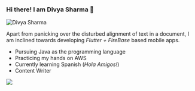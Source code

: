 ### Hi there! I am Divya Sharma 👋

<!--
**divya2399/divya2399** is a ✨ _special_ ✨ repository because its `README.md` (this file) appears on your GitHub profile.
-->
![Divya Sharma](https://user-images.githubusercontent.com/53622635/88175606-b3d24b00-cc43-11ea-8e3b-a246808bf0aa.png)

Apart from panicking over the disturbed alignment of text in a document, I am inclined towards developing *Flutter + FireBase* based mobile apps. 

- Pursuing Java as the programming language
- Practicing my hands on AWS 
- Currently learning Spanish (*Hola Amigos!*)
- Content Writer


<img src = "https://github-readme-stats.vercel.app/api?username=divya2399&&show_icons=true&title_color=007396&icon_color=269bbf&text_color=000000&bg_color=ffffff"/>






